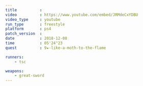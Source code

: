 ```yaml
---
title          :
video          : https://www.youtube.com/embed/JRMdeCxYDBU
video_type     : youtube
run_type       : freestyle
platform       : ps4
patch_version  :
date           : 2018-12-08
time           : 05'24"23
quest          : 9★-like-a-moth-to-the-flame

runners:
    - tsc

weapons:
    - great-sword
---
```

